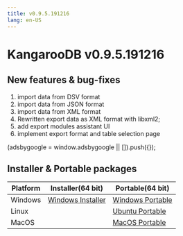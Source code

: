 ```yaml
---
title: v0.9.5.191216
lang: en-US
---
```


# KangarooDB v0.9.5.191216

## New features & bug-fixes
1. import data from DSV format
2. import data from JSON format
3. import data from XML format
4. Rewritten export data as XML format with libxml2;
5. add export modules assistant UI
6. implement export format and table selection page

<div>
    <script2 type="text/javascript" async="true" src="https://pagead2.googlesyndication.com/pagead/js/adsbygoogle.js" />
    <ins class="adsbygoogle"
        style="display:block; text-align:center;"
        data-ad-layout="in-article"
        data-ad-format="fluid"
        data-ad-client="ca-pub-3975819313740938"
        data-ad-slot="6760827895"></ins>
    <script2 type="text/javascript">
        (adsbygoogle = window.adsbygoogle || []).push({});
    </script2>
</div>


## Installer & Portable packages

| Platform          | Installer(64 bit) | Portable(64 bit)  |
|-------------------|-------------------|-------------------|
| Windows | [Windows Installer](https://github.com/dbkangaroo/kangaroo/releases/download/v0.9.5.191216/Kangaroo_0.9.5.191216_win64.exe) | [Windows Portable](https://github.com/dbkangaroo/kangaroo/releases/download/v0.9.5.191216/Kangaroo_0.9.5.191216_win64.7z) |
| Linux |  | [Ubuntu Portable](https://github.com/dbkangaroo/kangaroo/releases/download/v0.9.5.191216/Kangaroo_0.9.5.191216_ubuntu.zip) |
| MacOS |  | [MacOS Portable](https://github.com/dbkangaroo/kangaroo/releases/download/v0.9.5.191216/Kangaroo_0.9.5.191216_macos.zip) |
